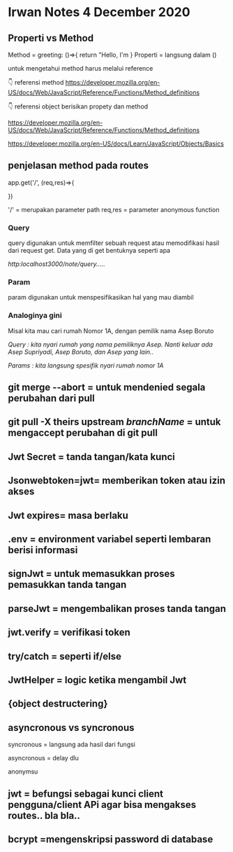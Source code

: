 # Irwan Notes 4 December 2020
 ## Properti vs Method
 Method = greeting: ()=>{
     return "Hello,  I'm
 }
 Properti = langsung dalam ()

 untuk mengetahui method harus melalui reference

👇 referensi method 
 https://developer.mozilla.org/en-US/docs/Web/JavaScript/Reference/Functions/Method_definitions  


👇 referensi object berisikan propety dan method 
 
 https://developer.mozilla.org/en-US/docs/Web/JavaScript/Reference/Functions/Method_definitions 

 https://developer.mozilla.org/en-US/docs/Learn/JavaScript/Objects/Basics 

## penjelasan method pada routes
 app.get('/', (req,res)=>{

 })

 '/' = merupakan parameter path
 req,res = parameter anonymous function

 ### Query
 query digunakan untuk memfilter sebuah request atau memodifikasi hasil dari request get. Data yang di get bentuknya seperti apa

 *http:localhost3000/note/query.....*

 ### Param
param digunakan untuk menspesifikasikan hal yang mau diambil

### Analoginya gini
Misal kita mau cari rumah Nomor 1A, dengan pemilik nama Asep Boruto

*Query : kita nyari rumah yang nama pemiliknya Asep. Nanti keluar ada Asep Supriyadi, Asep Boruto, dan Asep yang lain..*

*Params : kita langsung spesifik nyari rumah nomor 1A*

## git merge --abort = untuk mendenied segala perubahan dari pull

## git pull -X theirs upstream *branchName* = untuk mengaccept perubahan di git pull


## Jwt Secret = tanda tangan/kata kunci

## Jsonwebtoken=jwt= memberikan token atau izin akses

## Jwt expires= masa berlaku

## .env = environment variabel seperti lembaran berisi informasi
## signJwt = untuk memasukkan proses pemasukkan tanda tangan
## parseJwt = mengembalikan proses tanda tangan
## jwt.verify = verifikasi token
## try/catch = seperti if/else
## JwtHelper = logic ketika mengambil Jwt

## {object destructering}


## asyncronous vs syncronous
syncronous = langsung ada hasil dari fungsi

asyncronous = delay dlu

anonymsu

## jwt = befungsi sebagai kunci client pengguna/client APi agar bisa mengakses routes.. bla bla..


## bcrypt =mengenskripsi password di database
